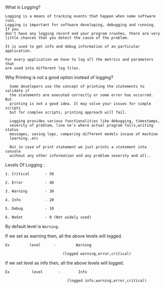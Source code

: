 What is Logging?

    Logging is a means of tracking events that happen when some software runs. 
    Logging is important for software developing, debugging and running. If you 
    don't have any logging record and your program crashes, there are very 
    little chances that you detect the cause of the problem.

    It is used to get info and debug information of an particular application.

    For every application we have to log all the metrics and parameters that 
    are used into different log files.
    
    
Why Printing is not a good option instead of logging?

      Some developers use the concept of printing the statements to validate if 
      the statements are executed correctly or some error has occurred. But 
      printing is not a good idea. It may solve your issues for simple scripts 
      but for complex scripts, printing approach will fail.

      Logging provides various functionalities like debugging, timestamps, 
      severity of problem, line no's where actual program fails,writing status 
      messages, saving logs, comparing different models incase of machine 
      learning..etc

      But in case of print statement we just prints a statement into console 
      without any other information and any problem severity and all..
      
      
Levels Of Logging : 

    1. Critical       - 50

    2. Error          - 40

    3. Warning        - 30

    4. Info           - 20

    5. Debug          - 10

    6. NoSet          - 0 (Not widely used)


By default level is `Warning.`

If we set as warning then, all the above levels will logged.

    Ex         level      -         Warning

                              (logged warning,error,critical)


If we set level as info then, all the above levels will logged.


    Ex          level       -        Info

                                (logged info,warning,error,critical)

